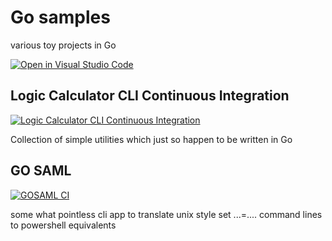 # Go samples
various toy projects in Go

[![Open in Visual Studio Code](https://open.vscode.dev/badges/open-in-vscode.svg)](https://open.vscode.dev/tsmoreland/go-misc)

## Logic Calculator CLI Continuous Integration

[![Logic Calculator CLI Continuous Integration](https://github.com/tsmoreland/go-misc/actions/workflows/logic-calculator-cli-CI.yml/badge.svg)](https://github.com/tsmoreland/go-sample/actions/workflows/logic-calculator-cli-CI.yml)

Collection of simple utilities which just so happen to be written in Go

## GO SAML

[![GOSAML CI](https://github.com/tsmoreland/go-misc/actions/workflows/gosaml.yml/badge.svg)](https://github.com/tsmoreland/go-misc/actions/workflows/gosaml.yml)

some what pointless cli app to translate unix style set ...=.... command lines to powershell equivalents
